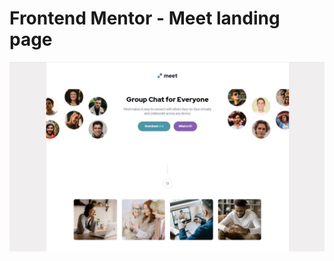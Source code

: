 # Frontend Mentor - Meet landing page

![Design preview for the Meet landing page coding challenge](Capture.JPG)
